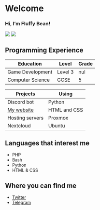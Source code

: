 # Welcome
<p>
  <h3>Hi, I’m Fluffy Bean!</h3>
  <img src="https://github-readme-stats.vercel.app/api/top-langs/?username=Fluffy-Bean&layout=compact">
  <img src="https://github-readme-stats.vercel.app/api?username=Fluffy-Bean">
</p>

## Programming Experience
|Education       |Level  |Grade|
|----------------|-------|-----|
|Game Development|Level 3|nul  |
|Computer Science|GCSE   |5    |

|Projects                                |Using             |
|----------------------------------------|------------------|
|Discord bot                             |Python            |
|[My website](https://gay.fluffybean.gay)|HTML and CSS      |
|Hosting servers                         |Proxmox           |
|Nextcloud                               |Ubuntu            |

## Languages that interest me
- PHP
- Bash
- Python
- HTML & CSS

## Where you can find me
- [Twitter](https://twitter.com/fluffybeanUwU)
- [Telegram](https://t.me/Fluffy_Bean)
